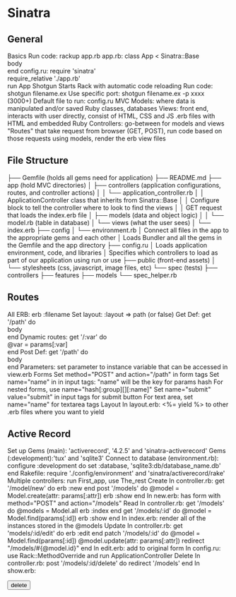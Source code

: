 # Sinatra

## General

Basics
  Run code: rackup app.rb
  app.rb: class App < Sinatra::Base <br> body <br> end
  config.ru: require 'sinatra' <br> require_relative './app.rb' <br> run App
Shotgun
  Starts Rack with automatic code reloading
  Run code: shotgun filename.ex
  Use specific port: shotgun filename.ex -p xxxx (3000+)
  Default file to run: config.ru
MVC
  Models: where data is manipulated and/or saved
    Ruby classes, databases
  Views: front end, interacts with user directly, consist of HTML, CSS and JS
    .erb files with HTML and embedded Ruby
  Controllers: go-between for models and views
    "Routes" that take request from browser (GET, POST), run code based on those requests using models, render the erb view files

## File Structure

├── Gemfile (holds all gems need for application)
├── README.md
├── app (hold MVC directories)
│   ├── controllers (application configurations, routes, and controller actions)
│   │   └── application_controller.rb
│   │         ApplicationController class that inherits from Sinatra::Base
│   │         Configure block to tell the controller where to look to find the views
│   │         GET request that loads the index.erb file
│   ├── models (data and object logic)
│   │   └── model.rb (table in database)
│   └── views (what the user sees)
│       └── index.erb
├── config
│   └── environment.rb
│         Connect all files in the app to the appropriate gems and each other
│         Loads Bundler and all the gems in the Gemfile and the app directory
├── config.ru
│     Loads application environment, code, and libraries
│     Specifies which controllers to load as part of our application using run or use
├── public (front-end assets)
│   └── stylesheets (css, javascript, image files, etc)
└── spec (tests)
    ├── controllers
    ├── features
    ├── models
    └── spec_helper.rb

## Routes

All
  ERB: erb :filename
    Set layout: :layout => path (or false)
Get
  Def: get '/path' do <br> body <br> end
  Dynamic routes: get '/:var' do <br> @var = params[:var] <br> end
Post
  Def: get '/path' do <br> body <br> end
  Parameters: set parameter to instance variable that can be accessed in view.erb
Forms
  Set method="POST" and action="/path" in form tags
  Set name="name" in in input tags: "name" will be the key for params hash
  For nested forms, use name="hash[:group][][:name]"
  Set name="submit" value="submit" in input tags for submit button
  For text area, set name="name" for textarea tags
Layout
  In layout.erb: <%= yield %> to other .erb files where you want to yield

## Active Record

Set up
  Gems (main): 'activerecord', '4.2.5' and 'sinatra-activerecord'
  Gems (:development):'tux' and 'sqlite3'
  Connect to database (environment.rb):
    configure :development do
      set :database, 'sqlite3:db/database_name.db'
    end
  Rakefile: require './config/environment' and 'sinatra/activerecord/rake'
  Multiple controllers: run First_app, use The_rest
Create
  In controller.rb:
    get '/model/new' do
      erb :new
    end
    post '/models' do
      @model = Model.create(attr: params[:attr])
      erb :show
    end
  In new.erb: has form with method="POST" and action="/models"
Read
  In controller.rb:
    get '/models' do
      @models = Model.all
      erb :index
    end
    get '/models/:id' do
      @model = Model.find(params[:id])
      erb :show
    end
  In index.erb: render all of the instances stored in the @models
Update
  In controller.rb:
    get 'models/:id/edit' do
      erb :edit
    end
    patch '/models/:id' do
      @model = Model.find(params[:id])
      @model.update(attr: params[:attr])
      redirect "/models/#{@model.id}"
    end
  In edit.erb: add <input id="hidden" type="hidden" name="(DELETE THE BACKSLASH)\_method" value="patch"> to original form
  In config.ru: use Rack::MethodOverride and run ApplicationController
Delete
  In controller.rb:
    post '/models/:id/delete' do
      redirect '/models'
    end
  In show.erb:
    <form method="post" action="/models/<%= @model.id %>/delete">
      <input id="hidden" type="hidden" name="(DELETE THE BACKSLASH)\_method" value="DELETE">
      <input type="submit" value="delete">
    </form>
